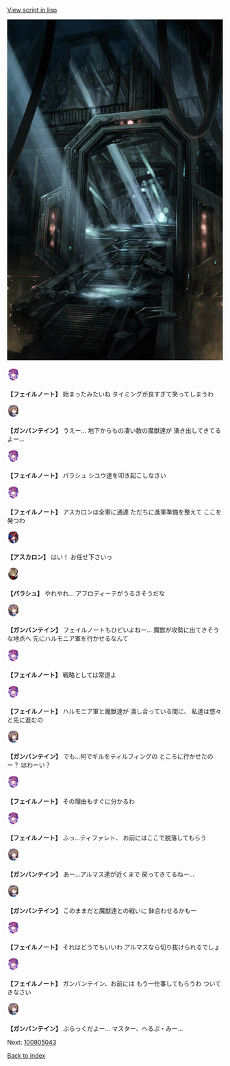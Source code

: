 [View script in lisp](../scripts/100905041.txt)

![bifrost.png](../images/backgrounds/bifrost.png)

<img src="../images/units/3401911.png" alt="3401911.png" height="34"/>

**【フェイルノート】**
始まったみたいね
タイミングが良すぎて笑ってしまうわ

<img src="../images/units/3600211.png" alt="3600211.png" height="34"/>

**【ガンバンテイン】**
うえー…
地下からもの凄い数の魔獣達が
湧き出してきてるよー…

<img src="../images/units/3401911.png" alt="3401911.png" height="34"/>

**【フェイルノート】**
パラシュ
シユウ達を叩き起こしなさい

<img src="../images/units/3401911.png" alt="3401911.png" height="34"/>

**【フェイルノート】**
アスカロンは全軍に通達
ただちに進軍準備を整えて
ここを発つわ

<img src="../images/units/3102311.png" alt="3102311.png" height="34"/>

**【アスカロン】**
はい！
お任せ下さいっ

<img src="../images/units/3200411.png" alt="3200411.png" height="34"/>

**【パラシュ】**
やれやれ…
アフロディーテがうるさそうだな

<img src="../images/units/3600211.png" alt="3600211.png" height="34"/>

**【ガンバンテイン】**
フェイルノートもひどいよねー…
魔獣が攻勢に出てきそうな地点へ
先にハルモニア軍を行かせるなんて

<img src="../images/units/3401911.png" alt="3401911.png" height="34"/>

**【フェイルノート】**
戦略としては常道よ

<img src="../images/units/3401911.png" alt="3401911.png" height="34"/>

**【フェイルノート】**
ハルモニア軍と魔獣達が
潰し合っている間に、
私達は悠々と先に進むの

<img src="../images/units/3600211.png" alt="3600211.png" height="34"/>

**【ガンバンテイン】**
でも…何でギルをティルフィングの
ところに行かせたのー？
ほわーい？

<img src="../images/units/3401911.png" alt="3401911.png" height="34"/>

**【フェイルノート】**
その理由もすぐに分かるわ

<img src="../images/units/3401911.png" alt="3401911.png" height="34"/>

**【フェイルノート】**
ふっ…ティファレト、
お前にはここで脱落してもらう

<img src="../images/units/3600211.png" alt="3600211.png" height="34"/>

**【ガンバンテイン】**
あー…アルマス達が近くまで
戻ってきてるねー…

<img src="../images/units/3600211.png" alt="3600211.png" height="34"/>

**【ガンバンテイン】**
このままだと魔獣達との戦いに
鉢合わせるかもー

<img src="../images/units/3401911.png" alt="3401911.png" height="34"/>

**【フェイルノート】**
それはどうでもいいわ
アルマスなら切り抜けられるでしょ

<img src="../images/units/3401911.png" alt="3401911.png" height="34"/>

**【フェイルノート】**
ガンバンテイン、お前には
もう一仕事してもらうわ
ついてきなさい

<img src="../images/units/3600211.png" alt="3600211.png" height="34"/>

**【ガンバンテイン】**
ぶらっくだよー…
マスター、へるぷ・みー…

Next: [100905043](100905043.md)

[Back to index](index.md)
